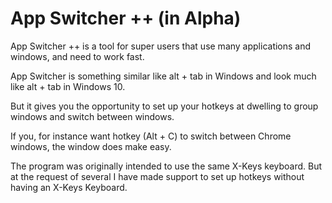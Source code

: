 # App Switcher ++ (in Alpha)

App Switcher ++ is a tool for super users that use many applications and windows, and need to work fast.

App Switcher is something similar like alt + tab in Windows and look much like alt + tab in Windows 10. 

But it gives you the opportunity to set up your hotkeys at dwelling to group windows and switch between windows. 

If you, for instance want hotkey (Alt + C) to  switch between Chrome windows, the window does make easy.

The program was originally intended to use the same X-Keys keyboard. But at the request of several I have made support to set up hotkeys without having an X-Keys Keyboard.

